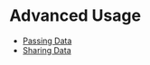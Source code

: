 # Advanced Usage

- [Passing Data](advanced-usage/passing-data.md)
- [Sharing Data](advanced-usage/sharing-data.md)
